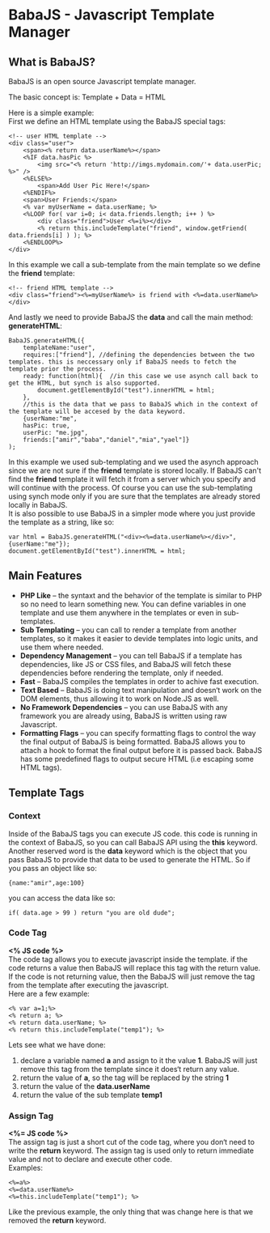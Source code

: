 # BabaJS - Javascript Template Manager

## What is BabaJS?
BabaJS is an open source Javascript template manager.
  
The basic concept is: Template + Data = HTML
  
Here is a simple example:  
First we define an HTML template using the BabaJS special tags:

	<!-- user HTML template -->
	<div class="user">
		<span><% return data.userName%></span>
		<%IF data.hasPic %>
			<img src="<% return 'http://imgs.mydomain.com/'+ data.userPic; %>" />
		<%ELSE%>
			<span>Add User Pic Here!</span>
		<%ENDIF%>
		<span>User Friends:</span>
		<% var myUserName = data.userName; %>
		<%LOOP for( var i=0; i< data.friends.length; i++ ) %>
			<div class="friend">User <%=i%></div>
			<% return this.includeTemplate("friend", window.getFriend( data.friends[i] ) ); %>
		<%ENDLOOP%>
	</div>
  
In this example we call a sub-template from the main template so we define the **friend** template:
  
	<!-- friend HTML template -->
	<div class="friend"><%=myUserName%> is friend with <%=data.userName%></div>
    
And lastly we need to provide BabaJS the **data** and call the main method: **generateHTML**:   
  
	BabaJS.generateHTML({
		templateName:"user",
		requires:["friend"], //defining the dependencies between the two templates. this is neccessary only if BabaJS needs to fetch the template prior the process.
		ready: function(html){  //in this case we use asynch call back to get the HTML, but synch is also supported.
			document.getElementById("test").innerHTML = html;
		},
		//this is the data that we pass to BabaJS which in the context of the template will be accesed by the data keyword.
		{userName:"me",
		hasPic: true,
		userPic: "me.jpg",
		friends:["amir","baba","daniel","mia","yael"]}
	);
  
In this example we used sub-templating and we used the asynch approach since we are not sure if the **friend** template is stored locally. If BabaJS can't find the **friend** template it will fetch it from a server which you specify and will continue with the process. Of course you can use the sub-templating using synch mode only if you are sure that the templates are already stored locally in BabaJS.     
It is also possible to use BabaJS in a simpler mode where you just provide the template as a string, like so:

	var html = BabaJS.generateHTML("<div><%=data.userName%></div>",{userName:"me"});
	document.getElementById("test").innerHTML = html;

## Main Features
* **PHP Like** &ndash; the syntaxt and the behavior of the template is similar to PHP so no need to learn something new. You can define variables in one template and use them anywhere in the templates or even in sub-templates.
* **Sub Templating** &ndash; you can call to render a template from another templates, so it makes it easier to devide templates into logic units, and use them where needed.
* **Dependency Management** &ndash; you can tell BabaJS if a template has dependencies, like JS or CSS files, and BabaJS will fetch these dependencies before rendering the template, only if needed.
* **Fast** &ndash; BabaJS compiles the templates in order to achive fast execution.
* **Text Based** &ndash; BabaJS is doing text manipulation and doesn&lsquo;t work on the DOM elements, thus allowing it to work on Node.JS as well.
* **No Framework Dependencies** &ndash; you can use BabaJS with any framework you are already using, BabaJS is written using raw Javascript. 
* **Formatting Flags** &ndash; you can specify formatting flags to control the way the final output of BabaJS is being formatted. BabaJS allows you to attach a hook to format the final output before it is passed back. BabaJS has some predefined flags to output secure HTML (i.e escaping some HTML tags). 

## Template Tags
### Context
Inside of the BabaJS tags you can execute JS code. this code is running in the context of BabaJS, so you can call BabaJS API using the **this** keyword.  
Another reserved word is the **data** keyword which is the object that you pass BabaJS to provide that data to be used to generate the HTML. So if you pass an object like so:  

	{name:"amir",age:100}
  
you can access the data like so:
  
	if( data.age > 99 ) return "you are old dude";
  
### Code Tag
**&lt;% JS code %&gt;**  
The code tag allows you to execute javascript inside the template. if the code returns a value then BabaJS will replace this tag with the return value. If the code is not returning value, then the BabaJS will just remove the tag from the template after executing the javascript.  
Here are a few example:
  
	<% var a=1;%>
	<% return a; %>
	<% return data.userName; %>
	<% return this.includeTemplate("temp1"); %>
  
Lets see what we have done:
  
1. declare a variable named **a** and assign to it the value **1**. BabaJS will just remove this tag from the template since it does&lsquo;t return any value.
2. return the value of **a**, so the tag will be replaced by the string **1**
3. return the value of the **data.userName**
4. return the value of the sub template **temp1**
  
### Assign Tag  
**&lt;%= JS code %&gt;**  
The assign tag is just a short cut of the code tag, where you don&lsquo;t need to write the **return** keyword. The assign tag is used only to return immediate value and not to declare and execute other code.  
Examples:  

	<%=a%>
	<%=data.userName%>
	<%=this.includeTemplate("temp1"); %>
  
Like the previous example, the only thing that was change here is that we removed the **return** keyword.  
